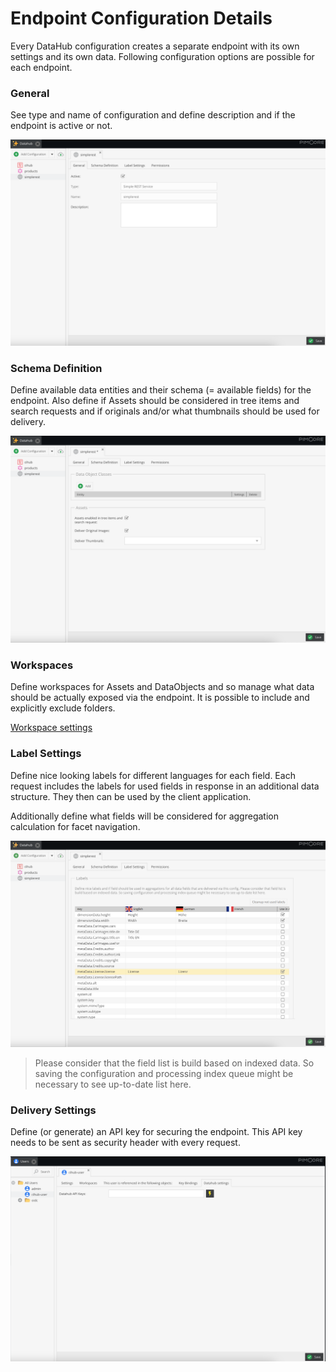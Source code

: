 # Endpoint Configuration Details
Every DataHub configuration creates a separate endpoint with its own settings and its own data.
Following configuration options are possible for each endpoint.

### General
See type and name of configuration and define description and if the endpoint is active or not.

![General settings](images/general.png "General settings")

### Schema Definition
Define available data entities and their schema (= available fields) for the endpoint. Also define if Assets should
be considered in tree items and search requests and if originals and/or what thumbnails should be used for delivery.

![Schema settings](images/schema.png "Schema settings")

### Workspaces
Define workspaces for Assets and DataObjects and so manage what data should be actually exposed via the endpoint.
It is possible to include and explicitly exclude folders.

[Workspace settings](https://pimcore.com/docs/platform/Pimcore/Administration_of_Pimcore/Users_and_Roles/#element-permissions---workspaces)

### Label Settings
Define nice looking labels for different languages for each field. Each request includes the labels for used fields in
response in an additional data structure. They then can be used by the client application.

Additionally define what fields will be considered for aggregation calculation for facet navigation.

![Label settings](images/label_settings.png "Label settings")

> Please consider that the field list is build based on indexed data. So saving the configuration and processing
> index queue might be necessary to see up-to-date list here.

### Delivery Settings
Define (or generate) an API key for securing the endpoint.
This API key needs to be sent as security header with every request.

![Delivery settings](images/delivery_settings.png "Delivery settings")
